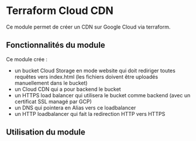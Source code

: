 # Terraform Cloud CDN

Ce module permet de créer un CDN sur Google Cloud via terraform.

## Fonctionnalités du module

Ce module crée : 

- un bucket Cloud Storage en mode website qui doit rediriger toutes requêtes vers index.html (les fichiers doivent être uploadés manuellement dans le bucket)
- un Cloud CDN qui a pour backend le bucket
- un HTTPS load balancer qui utilisera le bucket comme backend (avec un certificat SSL managé par GCP)
- un DNS qui pointera en Alias vers ce loadbalancer
- un HTTP loadbalancer qui fait la redirection HTTP vers HTTPS

## Utilisation du module
